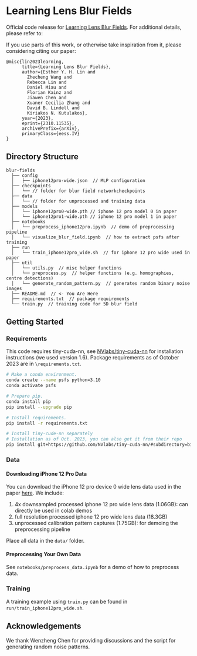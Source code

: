 # Learning Lens Blur Fields
Official code release for [Learning Lens Blur Fields](https://arxiv.org/abs/2310.11535). For additional details, please refer to:

If you use parts of this work, or otherwise take inspiration from it, please considering citing our paper:

```
@misc{lin2023learning,
      title={Learning Lens Blur Fields}, 
      author={Esther Y. H. Lin and 
        Zhecheng Wang and 
        Rebecca Lin and 
        Daniel Miau and 
        Florian Kainz and 
        Jiawen Chen and 
        Xuaner Cecilia Zhang and 
        David B. Lindell and 
        Kiriakos N. Kutulakos},
      year={2023},
      eprint={2310.11535},
      archivePrefix={arXiv},
      primaryClass={eess.IV}
}
```

## Directory Structure

```
blur-fields
  ├── config
  │   ├── iphone12pro-wide.json  // MLP configuration
  ├── checkpoints  
  │   └── // folder for blur field networkcheckpoints
  ├── data
  │   └── // folder for unprocessed and training data
  ├── models  
  │   └── iphone12pro0-wide.pth // iphone 12 pro model 0 in paper
  │   └── iphone12pro1-wide.pth // iphone 12 pro model 1 in paper
  ├── notebooks
  │   └── preprocess_iphone12pro.ipynb  // demo of preprocessing pipeline
  │   └── visualize_blur_field.ipynb  // how to extract psfs after training
  ├── run
  │   └── train_iphone12pro_wide.sh  // for iphone 12 pro wide used in paper
  ├── util
  │   └── utils.py  // misc helper functions 
  │   └── preprocess.py  // helper functions (e.g. homographies, centre detections)
  │   └── generate_random_pattern.py  // generates random binary noise images
  ├── README.md  // <- You Are Here
  ├── requirements.txt  // package requirements
  └── train.py  // training code for 5D blur field
```

## Getting Started

### Requirements

This code requires tiny-cuda-nn, see [NVlabs/tiny-cuda-nn](https://github.com/NVlabs/tiny-cuda-nn) for installation instructions (we used version 1.6). Package requirements as of October 2023 are in `\requirements.txt`.

```bash
# Make a conda environment.
conda create --name psfs python=3.10
conda activate psfs

# Prepare pip.
conda install pip
pip install --upgrade pip

# Install requirements.
pip install -r requirements.txt

# Install tiny-cude-nn separately
# Installation as of Oct. 2023, you can also get it from their repo
pip install git+https://github.com/NVlabs/tiny-cuda-nn/#subdirectory=bindings/torch
```

### Data

#### Downloading iPhone 12 Pro Data

You can download the iPhone 12 pro device 0 wide lens data used in the paper [here](https://drive.google.com/drive/folders/1zf2p2Bj_Jxhq4-smq1AsnEwlRfKJH0qC?usp=sharing). We include:

1.  4x downsampled processed iphone 12 pro wide lens data (1.06GB): can directly be used in colab demos
2.  full resolution processed iphone 12 pro wide lens data (18.3GB)
3.  unprocessed calibration pattern captures (1.75GB): for demoing the preprocessing pipeline

Place all data in the `data/` folder.

#### Preprocessing Your Own Data

See `notebooks/preprocess_data.ipynb` for a demo of how to preprocess data.

### Training

A training example using `train.py` can be found in `run/train_iphone12pro_wide.sh`. 

## Acknowledgements

We thank Wenzheng Chen for providing discussions and the script for generating random noise patterns. 